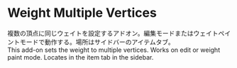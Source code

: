 # Weight Multiple Vertices
複数の頂点に同じウェイトを設定するアドオン。編集モードまたはウェイトペイントモードで動作する。場所はサイドバーのアイテムタブ。  
This add-on sets the weight to multiple vertices. Works on edit or weight paint mode. Locates in the item tab in the sidebar.
